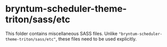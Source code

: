 # bryntum-scheduler-theme-triton/sass/etc

This folder contains miscellaneous SASS files. Unlike `"bryntum-scheduler-theme-triton/sass/etc"`, these files
need to be used explicitly.
